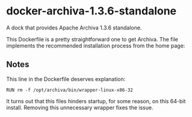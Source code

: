 docker-archiva-1.3.6-standalone
===============================

A dock that provides Apache Archiva 1.3.6 standalone.

This Dockerfile is a pretty straightforward one to get Archiva. The file implements the recommended installation process from the home page:


Notes
-----

This line in the Dockerfile deserves explanation:

    RUN rm -f /opt/archiva/bin/wrapper-linux-x86-32

It turns out that this files hinders startup, for some reason, on this 64-bit install. Removing this unnecessary wrapper fixes the issue.

